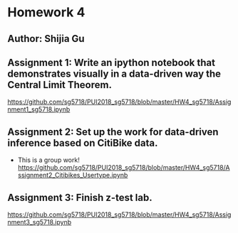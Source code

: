 # Homework 4
## Author: Shijia Gu

## Assignment 1: Write an ipython notebook that demonstrates visually in a data-driven way the Central Limit Theorem.
https://github.com/sg5718/PUI2018_sg5718/blob/master/HW4_sg5718/Assignment1_sg5718.ipynb

## Assignment 2: Set up the work for data-driven inference based on CitiBike data.
- This is a group work!
https://github.com/sg5718/PUI2018_sg5718/blob/master/HW4_sg5718/Assignment2_Citibikes_Usertype.ipynb

## Assignment 3: Finish z-test lab.
https://github.com/sg5718/PUI2018_sg5718/blob/master/HW4_sg5718/Assignment3_sg5718.ipynb
